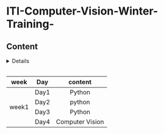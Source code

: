 # ITI-Computer-Vision-Winter-Training-
## Content

<table>
   <details>
<table>
    <thead>
        <tr>
            <th> week</th>
            <th >Day</th>
            <th >content</th>
        </tr>
    </thead>
    <tbody>
            <tr>
                <td rowspan=8 align=center>
week1
                </td>
                <td  align="center">Day1</td>
                <td align="center"> Python</td>
            </tr>
            <tr>
                <td  align="center">Day2</td>
                <td align="center">python</td>
            </tr>
            <tr>
                <td  align="center">Day3</td>
                <td align="center">Python</td>
            </tr>
            <tr>
                <td align="center">Day4</td>
                <td align="center"> Computer Vision </td>
            </tr>
            
